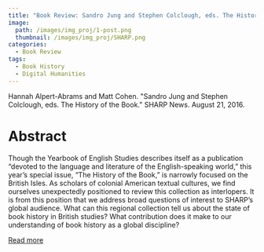 ```yaml
---
title: "Book Review: Sandro Jung and Stephen Colclough, eds. The History of the Book"
image: 
  path: /images/img_proj/1-post.png
  thumbnail: /images/img_proj/SHARP.png
categories:
  - Book Review
tags:
  - Book History
  - Digital Humanities
---
```


Hannah Alpert-Abrams and Matt Cohen. "Sandro Jung and Stephen Colclough, eds. The History of the Book." SHARP News. August 21, 2016.

# Abstract

Though the Yearbook of English Studies describes itself as a publication “devoted to the language and literature of the English-speaking world,” this year’s special issue, “The History of the Book,” is narrowly focused on the British Isles. As scholars of colonial American textual cultures, we find ourselves unexpectedly positioned to review this collection as interlopers. It is from this position that we address broad questions of interest to SHARP’s global audience. What can this regional collection tell us about the state of book history in British studies? What contribution does it make to our understanding of book history as a global discipline?

[Read more](https://www.sharpweb.org/sharpnews/2016/08/21/sandro-jung-and-stephen-colclough-eds-the-history-of-the-book/)